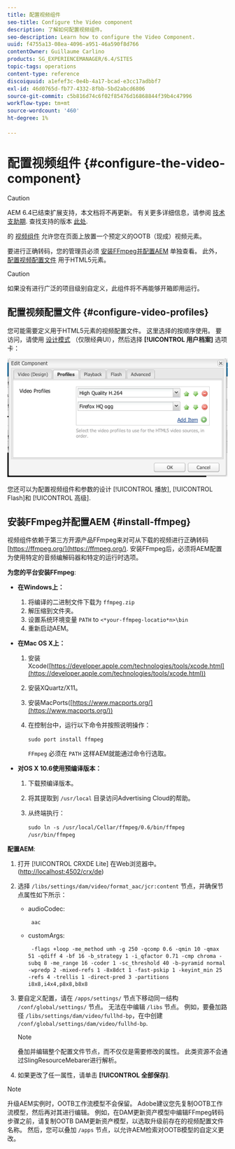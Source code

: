 ```yaml
---
title: 配置视频组件
seo-title: Configure the Video component
description: 了解如何配置视频组件。
seo-description: Learn how to configure the Video Component.
uuid: f4755a13-08ea-4096-a951-46a590f8d766
contentOwner: Guillaume Carlino
products: SG_EXPERIENCEMANAGER/6.4/SITES
topic-tags: operations
content-type: reference
discoiquuid: a1efef3c-0e4b-4a17-bcad-e3cc17adbbf7
exl-id: 46d0765d-fb77-4332-8fbb-5bd2abcd6806
source-git-commit: c5b816d74c6f02f85476d16868844f39b4c47996
workflow-type: tm+mt
source-wordcount: '460'
ht-degree: 1%

---
```


# 配置视频组件 {#configure-the-video-component}

>[!CAUTION]
>
>AEM 6.4已结束扩展支持，本文档将不再更新。 有关更多详细信息，请参阅 [技术支助期](https://helpx.adobe.com/cn/support/programs/eol-matrix.html). 查找支持的版本 [此处](https://experienceleague.adobe.com/docs/).

的 [视频组件](/help/sites-authoring/default-components-foundation.md#video) 允许您在页面上放置一个预定义的OOTB（现成）视频元素。

要进行正确转码，您的管理员必须 [安装FFmpeg并配置AEM](#install-ffmpeg) 单独查看。 此外， [配置视频配置文件](#configure-video-profiles) 用于HTML5元素。

>[!CAUTION]
>
>如果没有进行广泛的项目级别自定义，此组件将不再能够开箱即用运行。

## 配置视频配置文件 {#configure-video-profiles}

您可能需要定义用于HTML5元素的视频配置文件。 这里选择的按顺序使用。 要访问，请使用 [设计模式](/help/sites-authoring/default-components-designmode.md) （仅限经典UI），然后选择 **[!UICONTROL 用户档案]** 选项卡：

![chlimage_1-317](assets/chlimage_1-317.png)

您还可以为配置视频组件和参数的设计 [!UICONTROL 播放], [!UICONTROL Flash]和 [!UICONTROL 高级].

## 安装FFmpeg并配置AEM {#install-ffmpeg}

视频组件依赖于第三方开源产品FFmpeg来对可从下载的视频进行正确转码 [https://ffmpeg.org/](https://ffmpeg.org/). 安装FFmpeg后，必须将AEM配置为使用特定的音频编解码器和特定的运行时选项。

**为您的平台安装FFmpeg**:

* **在Windows上：**

   1. 将编译的二进制文件下载为 `ffmpeg.zip`
   1. 解压缩到文件夹。
   1. 设置系统环境变量 `PATH` to `<*your-ffmpeg-locatio*n>\bin`
   1. 重新启动AEM。

* **在Mac OS X上：**

   1. 安装Xcode([https://developer.apple.com/technologies/tools/xcode.html](https://developer.apple.com/technologies/tools/xcode.html))
   1. 安装XQuartz/X11。
   1. 安装MacPorts([https://www.macports.org/](https://www.macports.org/))
   1. 在控制台中，运行以下命令并按照说明操作：

      `sudo port install ffmpeg`

      `FFmpeg` 必须在 `PATH` 这样AEM就能通过命令行选取。

* **对OS X 10.6使用预编译版本：**

   1. 下载预编译版本。
   1. 将其提取到 `/usr/local` 目录访问Advertising Cloud的帮助。
   1. 从终端执行：

      `sudo ln -s /usr/local/Cellar/ffmpeg/0.6/bin/ffmpeg /usr/bin/ffmpeg`

**配置AEM**:

1. 打开 [!UICONTROL CRXDE Lite] 在Web浏览器中。 ([http://localhost:4502/crx/de](http://localhost:4502/crx/de))
1. 选择 `/libs/settings/dam/video/format_aac/jcr:content` 节点，并确保节点属性如下所示：

   * audioCodec:

      ```
       aac
      ```

   * customArgs:

      ```
       -flags +loop -me_method umh -g 250 -qcomp 0.6 -qmin 10 -qmax 51 -qdiff 4 -bf 16 -b_strategy 1 -i_qfactor 0.71 -cmp chroma -subq 8 -me_range 16 -coder 1 -sc_threshold 40 -b-pyramid normal -wpredp 2 -mixed-refs 1 -8x8dct 1 -fast-pskip 1 -keyint_min 25 -refs 4 -trellis 1 -direct-pred 3 -partitions i8x8,i4x4,p8x8,b8x8
      ```

1. 要自定义配置，请在 `/apps/settings/` 节点下移动同一结构 `/conf/global/settings/` 节点。 无法在中编辑 `/libs` 节点。 例如，要叠加路径 `/libs/settings/dam/video/fullhd-bp`，在中创建 `/conf/global/settings/dam/video/fullhd-bp`.

   >[!NOTE]
   >
   >叠加并编辑整个配置文件节点，而不仅仅是需要修改的属性。 此类资源不会通过SlingResourceMebarer进行解析。

1. 如果更改了任一属性，请单击 **[!UICONTROL 全部保存]**.

>[!NOTE]
>
>升级AEM实例时，OOTB工作流模型不会保留。 Adobe建议您先复制OOTB工作流模型，然后再对其进行编辑。 例如，在DAM更新资产模型中编辑FFmpeg转码步骤之前，请复制OOTB DAM更新资产模型，以选取升级前存在的视频配置文件名称。 然后，您可以叠加 `/apps` 节点，以允许AEM检索对OOTB模型的自定义更改。
